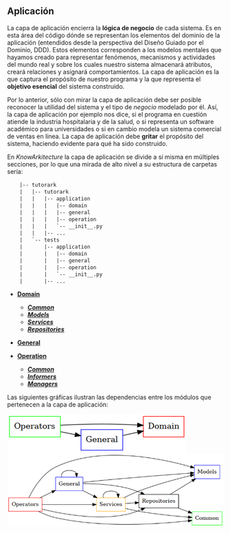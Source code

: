 ## Aplicación

La capa de aplicación encierra la **lógica de negocio** de cada sistema.
Es en esta área del código dónde se representan los elementos del
dominio de la aplicación (entendidos desde la perspectiva del Diseño Guiado
por el Dominio, DDD). Estos elementos corresponden a los modelos mentales que
hayamos creado para representar fenómenos, mecanismos y actividades del
mundo real y sobre los cuales nuestro sistema almacenará atributos,
creará relaciones y asignará comportamientos. La capa de aplicación es la que
captura el propósito de nuestro programa y la que representa el
**objetivo esencial** del sistema construido.

Por lo anterior, sólo con mirar la capa de aplicación debe ser posible
reconocer la utilidad del sistema y el tipo de *negocio* modelado por él. Así,
la capa de aplicación por ejemplo nos dice, si el programa en cuestión atiende
la industria hospitalaria y de la salud, o si representa un software académico
para universidades o si en cambio modela un sistema comercial de ventas en
línea. La capa de aplicación debe **gritar** el propósito del sistema, haciendo
evidente para qué ha sido construido.

En *KnowArkitecture* la capa de aplicación se divide a sí misma en múltiples
secciones, por lo que una mirada de alto nivel a su estructura de carpetas
sería:

```
    |-- tutorark
    |   |-- tutorark
    |   |   |-- application
    |   |   |   |-- domain
    |   |   |   |-- general
    |   |   |   |-- operation
    |   |   |   `-- __init__.py
    |   |   |-- ...
    |   `-- tests
    |       |-- application
    |       |   |-- domain
    |       |   |-- general
    |       |   |-- operation
    |       |   `-- __init__.py
    |       |-- ...

```
- [**Domain**](2_implantacion/2.1.1_domain.md)
    - [***Common***](2_implantacion/2.1.1.1_common.md)
    - [***Models***](2_implantacion/2.1.1.2_models.md)
    - [***Services***](2_implantacion/2.1.1.3_services.md)
    - [***Repositories***](2_implantacion/2.1.1.4_repositories.md)

- [**General**](2_implantacion/2.1.2_general.md)

- [**Operation**](2_implantacion/2.1.3_operation.md)
    - [***Common***](2_implantacion/2.1.3.1_common.md)
    - [***Informers***](2_implantacion/2.1.3.2_informers.md)
    - [***Managers***](2_implantacion/2.1.3.3_managers.md)

Las siguientes gráficas ilustran las dependencias entre los módulos que
pertenecen a la capa de aplicación:

![ ](media/graphviz_1.png)
![ ](media/graphviz.png)

